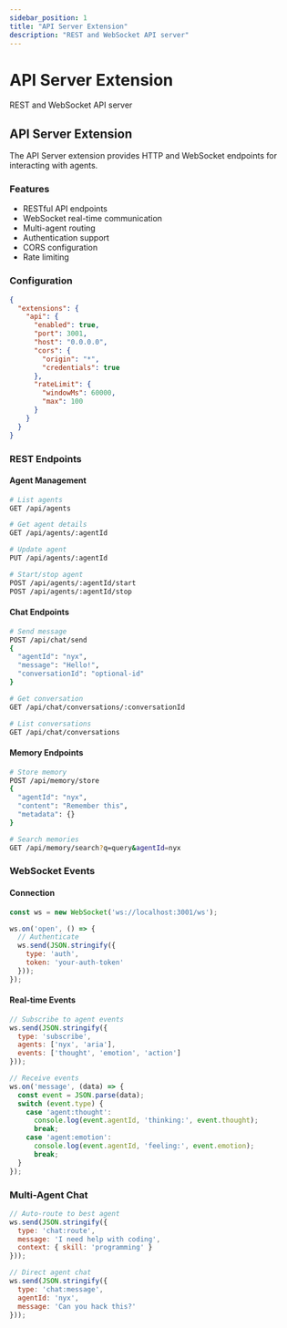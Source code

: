 ```yaml
---
sidebar_position: 1
title: "API Server Extension"
description: "REST and WebSocket API server"
---
```


# API Server Extension

REST and WebSocket API server

## API Server Extension

The API Server extension provides HTTP and WebSocket endpoints for interacting with agents.

### Features

- RESTful API endpoints
- WebSocket real-time communication
- Multi-agent routing
- Authentication support
- CORS configuration
- Rate limiting

### Configuration

```json
{
  "extensions": {
    "api": {
      "enabled": true,
      "port": 3001,
      "host": "0.0.0.0",
      "cors": {
        "origin": "*",
        "credentials": true
      },
      "rateLimit": {
        "windowMs": 60000,
        "max": 100
      }
    }
  }
}
```

### REST Endpoints

#### Agent Management
```bash
# List agents
GET /api/agents

# Get agent details
GET /api/agents/:agentId

# Update agent
PUT /api/agents/:agentId

# Start/stop agent
POST /api/agents/:agentId/start
POST /api/agents/:agentId/stop
```

#### Chat Endpoints
```bash
# Send message
POST /api/chat/send
{
  "agentId": "nyx",
  "message": "Hello!",
  "conversationId": "optional-id"
}

# Get conversation
GET /api/chat/conversations/:conversationId

# List conversations
GET /api/chat/conversations
```

#### Memory Endpoints
```bash
# Store memory
POST /api/memory/store
{
  "agentId": "nyx",
  "content": "Remember this",
  "metadata": {}
}

# Search memories
GET /api/memory/search?q=query&agentId=nyx
```

### WebSocket Events

#### Connection
```javascript
const ws = new WebSocket('ws://localhost:3001/ws');

ws.on('open', () => {
  // Authenticate
  ws.send(JSON.stringify({
    type: 'auth',
    token: 'your-auth-token'
  }));
});
```

#### Real-time Events
```javascript
// Subscribe to agent events
ws.send(JSON.stringify({
  type: 'subscribe',
  agents: ['nyx', 'aria'],
  events: ['thought', 'emotion', 'action']
}));

// Receive events
ws.on('message', (data) => {
  const event = JSON.parse(data);
  switch (event.type) {
    case 'agent:thought':
      console.log(event.agentId, 'thinking:', event.thought);
      break;
    case 'agent:emotion':
      console.log(event.agentId, 'feeling:', event.emotion);
      break;
  }
});
```

### Multi-Agent Chat

```javascript
// Auto-route to best agent
ws.send(JSON.stringify({
  type: 'chat:route',
  message: 'I need help with coding',
  context: { skill: 'programming' }
}));

// Direct agent chat
ws.send(JSON.stringify({
  type: 'chat:message',
  agentId: 'nyx',
  message: 'Can you hack this?'
}));
```
